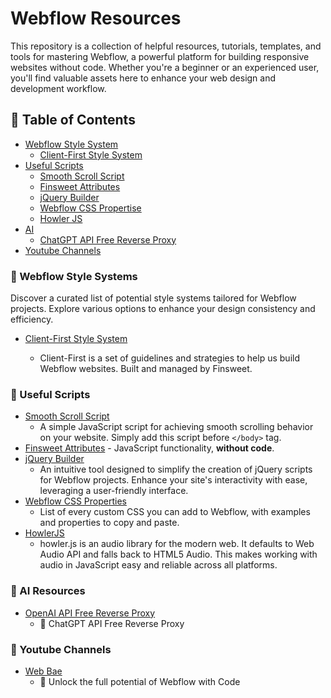 # Webflow Resources

This repository is a collection of helpful resources, tutorials, templates, and tools for mastering Webflow, a powerful platform for building responsive websites without code. Whether you're a beginner or an experienced user, you'll find valuable assets here to enhance your web design and development workflow.

## 📝 Table of Contents

- [Webflow Style System](#wf-style-system)
  - [Client-First Style System](#cf-ss)
- [Useful Scripts](#useful-scripts)
  - [Smooth Scroll Script](#smooth-scroll)
  - [Finsweet Attributes](#finsweet-att)
  - [jQuery Builder](#jquery-builder-wiz)
  - [Webflow CSS Propertise](#wf-css)
  - [Howler JS](#hw-js)
- [AI](#ai)
  - [ChatGPT API Free Reverse Proxy](#chatgpt-key)
- [Youtube Channels](#yt-ch)

### 🎨 Webflow Style Systems <a name = "wf-style-system"></a>

Discover a curated list of potential style systems tailored for Webflow projects. Explore various options to enhance your design consistency and efficiency.

- [Client-First Style System](https://finsweet.com/client-first)<a name = "#cf-ss"></a>

  - Client-First is a set of guidelines and strategies to help us build Webflow websites. Built and managed by Finsweet.

### 📜 Useful Scripts <a name = "useful-scroll"></a>

- [Smooth Scroll Script](https://github.com/mtoqeeriqbal/Webflow-Resources/blob/main/smooth-scroll.js) <a name = "smooth-scroll"></a>
  - A simple JavaScript script for achieving smooth scrolling behavior on your website. Simply add this script before `</body>` tag.
- [Finsweet Attributes](https://finsweet.com/attributes) <a name = "finsweet-att"></a> - JavaScript functionality,
  **without code**.
- [jQuery Builder](https://jquery-builder.webflow.io/) <a name = "jquery-builder-wiz"></a>
  - An intuitive tool designed to simplify the creation of jQuery scripts for Webflow projects. Enhance your site's interactivity with ease, leveraging a user-friendly interface.
- [Webflow CSS Properties](https://www.flowscriipt.com/tools/webflow-css) <a name = "wf-css"></a>
  - List of every custom CSS you can add to Webflow, with examples and properties to copy and paste.
- [HowlerJS](https://howlerjs.com/) <a name = "hw-js"></a>
  - howler.js is an audio library for the modern web. It defaults to Web Audio API and falls back to HTML5 Audio. This makes working with audio in JavaScript easy and reliable across all platforms.

### 📜 AI Resources <a name = "ai"></a>
- [OpenAI API Free Reverse Proxy](https://github.com/PawanOsman/ChatGPT) <a name = "chatgpt-key"></a>
  - 🔐 ChatGPT API Free Reverse Proxy


### 📜 Youtube Channels <a name = "yt-ch"></a>

- [Web Bae](https://www.youtube.com/@webbae) <a name = "smooth-scroll"></a>
  - 🔐 Unlock the full potential of Webflow with Code
